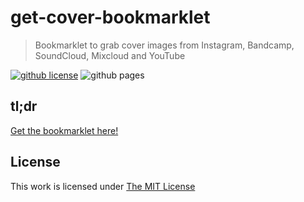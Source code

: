 # get-cover-bookmarklet

> Bookmarklet to grab cover images from Instagram, Bandcamp, SoundCloud, Mixcloud and YouTube

[![github license](https://shields.io/github/license/idleberg/get-cover-bookmarklet?style=flat-square&color=blue)](LICENSE)
![github pages](https://img.shields.io/github/actions/workflow/status/idleberg/get-cover-bookmarklet/gh-pages.yml?branch=main&style=flat-square)

## tl;dr

[Get the bookmarklet here!](https://idleberg.github.io/get-cover-bookmarklet/)

## License

This work is licensed under [The MIT License](LICENSE)
